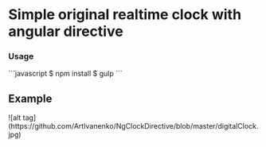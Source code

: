 # Simple original realtime clock with angular directive
<h3>Usage</h3>
```javascript
  $ npm install
  $ gulp
  ```
<h2>Example</h2>
![alt tag](https://github.com/ArtIvanenko/NgClockDirective/blob/master/digitalClock.jpg)
